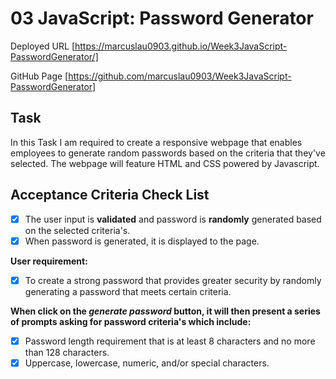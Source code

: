 # 03 JavaScript: Password Generator

Deployed URL [https://marcuslau0903.github.io/Week3JavaScript-PasswordGenerator/]

GitHub Page [https://github.com/marcuslau0903/Week3JavaScript-PasswordGenerator]

## Task 

In this Task I am required to create a responsive webpage that enables employees to generate random passwords based on the criteria that they've selected. The webpage will feature HTML and CSS powered by Javascript. 

## Acceptance Criteria Check List
- [x] The user input is **validated** and password is **randomly** generated based on the selected criteria's. 
- [x] When password is generated, it is displayed to the page.

**User requirement:**
- [x] To create a strong password that provides greater security by randomly generating a password that meets certain criteria. 

**When click on the *generate password* button, it will then present a series of prompts asking for password criteria's which include:**
- [x] Password length requirement that is at least 8 characters  and no more than 128 characters. 
- [x] Uppercase, lowercase, numeric, and/or special characters.